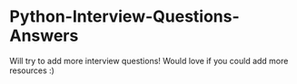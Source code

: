 # Python-Interview-Questions-Answers

Will try to add more interview questions!
Would love if you could add more resources :)
